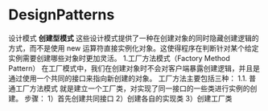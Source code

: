 # DesignPatterns
设计模式
**创建型模式**
这些设计模式提供了一种在创建对象的同时隐藏创建逻辑的方式，而不是使用 new 运算符直接实例化对象。这使得程序在判断针对某个给定实例需要创建哪些对象时更加灵活。
1.工厂方法模式（Factory Method Pattern）
在工厂模式中，我们在创建对象时不会对客户端暴露创建逻辑，并且是通过使用一个共同的接口来指向新创建的对象。
    工厂方法主要包括三种：
        1.1. 普通工厂方法模式
            就是建立一个工厂类，对实现了同一接口的一些类进行实例的创建。
            步骤：
                1）首先创建共同接口
                2）创建各自的实现类
                3）创建工厂类